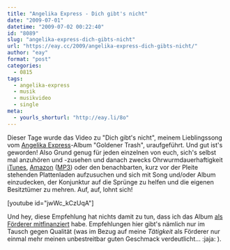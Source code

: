 ```yaml
---
title: "Angelika Express - Dich gibt's nicht"
date: "2009-07-01"
datetime: "2009-07-02 00:22:40"
id: "8089"
slug: "angelika-express-dich-gibts-nicht"
url: "https://eay.cc/2009/angelika-express-dich-gibts-nicht/"
author: "eay"
format: "post"
categories:
  - 0815
tags:
  - angelika-express
  - musik
  - musikvideo
  - single
meta:
  - yourls_shorturl: "http://eay.li/8o"
---
```


Dieser Tage wurde das Video zu "Dich gibt's nicht", meinem Lieblingssong vom [Angelika Express](http://angelika-express.de/)\-Album "Goldener Trash", uraufgeführt. Und gut ist's geworden! Also Grund genug für jeden einzelnen von euch, sich's selbst mal anzuhören und -zusehen und danach zwecks Ohrwurmdauerhaftigkeit [iTunes](http://bit.ly/SjeLj), [Amazon](http://www.amazon.de/exec/obidos/ASIN/B001N2W8NG/eayznet-21) ([MP3](http://bit.ly/CmHOf)) oder den benachbarten, kurz vor der Pleite stehenden Plattenladen aufzusuchen und sich mit Song und/oder Album einzudecken, der Konjunktur auf die Sprünge zu helfen und die eigenen Besitztümer zu mehren. Auf, auf, lohnt sich!

\[youtube id="jwWc\_kCzUqA"\]

Und hey, diese Empfehlung hat nichts damit zu tun, dass ich das Album [als Förderer mitfinanziert](//eay.cc/2008/who-the-fuck-is-rick-rubin/) habe. Empfehlungen hier gibt's nämlich nur im Tausch gegen Qualität (was im Bezug auf meine _Tätigkeit_ als Förderer nur einmal mehr meinen unbestreitbar guten Geschmack verdeutlicht... :jaja: ).
